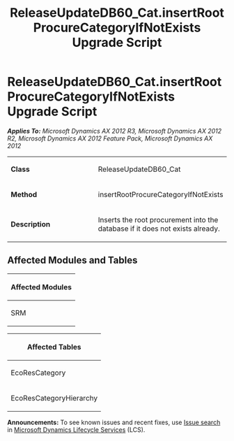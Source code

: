 ﻿---
title: ReleaseUpdateDB60_Cat.insertRootProcureCategoryIfNotExists Upgrade Script
TOCTitle: ReleaseUpdateDB60_Cat.insertRootProcureCategoryIfNotExists Upgrade Script
ms:assetid: b1d1e8f4-8721-4981-c945-8571029f993d
ms:mtpsurl: https://msdn.microsoft.com/en-us/library/JJ736909(v=AX.60)
ms:contentKeyID: 49710593
ms.date: 05/18/2015
mtps_version: v=AX.60
---

# ReleaseUpdateDB60\_Cat.insertRootProcureCategoryIfNotExists Upgrade Script 


_**Applies To:** Microsoft Dynamics AX 2012 R3, Microsoft Dynamics AX 2012 R2, Microsoft Dynamics AX 2012 Feature Pack, Microsoft Dynamics AX 2012_

<table>
<colgroup>
<col style="width: 50%" />
<col style="width: 50%" />
</colgroup>
<tbody>
<tr class="odd">
<td><p><strong>Class</strong></p></td>
<td><p>ReleaseUpdateDB60_Cat</p></td>
</tr>
<tr class="even">
<td><p><strong>Method</strong></p></td>
<td><p>insertRootProcureCategoryIfNotExists</p></td>
</tr>
<tr class="odd">
<td><p><strong>Description</strong></p></td>
<td><p>Inserts the root procurement into the database if it does not exists already.</p></td>
</tr>
</tbody>
</table>


## Affected Modules and Tables

<table>
<colgroup>
<col style="width: 100%" />
</colgroup>
<thead>
<tr class="header">
<th><p>Affected Modules</p></th>
</tr>
</thead>
<tbody>
<tr class="odd">
<td><p>SRM</p></td>
</tr>
</tbody>
</table>


<table>
<colgroup>
<col style="width: 100%" />
</colgroup>
<thead>
<tr class="header">
<th><p>Affected Tables</p></th>
</tr>
</thead>
<tbody>
<tr class="odd">
<td><p>EcoResCategory</p></td>
</tr>
<tr class="even">
<td><p>EcoResCategoryHierarchy</p></td>
</tr>
</tbody>
</table>

  
**Announcements:** To see known issues and recent fixes, use [Issue search](http://go.microsoft.com/fwlink/?linkid=389258) in [Microsoft Dynamics Lifecycle Services](http://go.microsoft.com/fwlink/?linkid=306505) (LCS).

